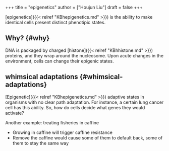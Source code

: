 +++
title = "epigenetics"
author = ["Houjun Liu"]
draft = false
+++

[epigenetics]({{< relref "KBhepigenetics.md" >}}) is the ability to make identical cells present distinct phenotipic states.


## Why? {#why}

DNA is packaged by charged [histone]({{< relref "KBhhistone.md" >}}) proteins, and they wrap around the nucleosome. Upon acute changes in the environment, cells can change their epigenic states.


## whimsical adaptations {#whimsical-adaptations}

[Epigenetic]({{< relref "KBhepigenetics.md" >}}) adaptive states in organisms with no clear path adaptation. For instance, a certain lung cancer cell has this ability. So, how do cells decide what genes they would activate?

Another example: treating fisheries in caffine

-   Growing in caffine will trigger caffine resistance
-   Remove the caffine would cause some of them to default back, some of them to stay the same way